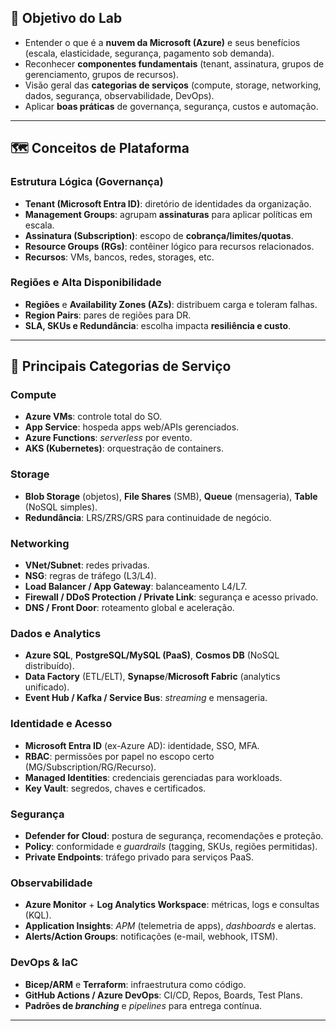 
## 🎯 Objetivo do Lab
- Entender o que é a **nuvem da Microsoft (Azure)** e seus benefícios (escala, elasticidade, segurança, pagamento sob demanda).
- Reconhecer **componentes fundamentais** (tenant, assinatura, grupos de gerenciamento, grupos de recursos).
- Visão geral das **categorias de serviços** (compute, storage, networking, dados, segurança, observabilidade, DevOps).
- Aplicar **boas práticas** de governança, segurança, custos e automação.

---

## 🗺️ Conceitos de Plataforma

### Estrutura Lógica (Governança)
- **Tenant (Microsoft Entra ID)**: diretório de identidades da organização.
- **Management Groups**: agrupam **assinaturas** para aplicar políticas em escala.
- **Assinatura (Subscription)**: escopo de **cobrança/limites/quotas**.
- **Resource Groups (RGs)**: contêiner lógico para recursos relacionados.
- **Recursos**: VMs, bancos, redes, storages, etc.

### Regiões e Alta Disponibilidade
- **Regiões** e **Availability Zones (AZs)**: distribuem carga e toleram falhas.
- **Region Pairs**: pares de regiões para DR.
- **SLA, SKUs e Redundância**: escolha impacta **resiliência e custo**.

---

## 🧩 Principais Categorias de Serviço

### Compute
- **Azure VMs**: controle total do SO.
- **App Service**: hospeda apps web/APIs gerenciados.
- **Azure Functions**: *serverless* por evento.
- **AKS (Kubernetes)**: orquestração de containers.

### Storage
- **Blob Storage** (objetos), **File Shares** (SMB), **Queue** (mensageria), **Table** (NoSQL simples).
- **Redundância**: LRS/ZRS/GRS para continuidade de negócio.

### Networking
- **VNet/Subnet**: redes privadas.
- **NSG**: regras de tráfego (L3/L4).
- **Load Balancer / App Gateway**: balanceamento L4/L7.
- **Firewall / DDoS Protection / Private Link**: segurança e acesso privado.
- **DNS / Front Door**: roteamento global e aceleração.

### Dados e Analytics
- **Azure SQL**, **PostgreSQL/MySQL (PaaS)**, **Cosmos DB** (NoSQL distribuído).
- **Data Factory** (ETL/ELT), **Synapse**/**Microsoft Fabric** (analytics unificado).
- **Event Hub / Kafka / Service Bus**: *streaming* e mensageria.

### Identidade e Acesso
- **Microsoft Entra ID** (ex-Azure AD): identidade, SSO, MFA.
- **RBAC**: permissões por papel no escopo certo (MG/Subscription/RG/Recurso).
- **Managed Identities**: credenciais gerenciadas para workloads.
- **Key Vault**: segredos, chaves e certificados.

### Segurança
- **Defender for Cloud**: postura de segurança, recomendações e proteção.
- **Policy**: conformidade e *guardrails* (tagging, SKUs, regiões permitidas).
- **Private Endpoints**: tráfego privado para serviços PaaS.

### Observabilidade
- **Azure Monitor** + **Log Analytics Workspace**: métricas, logs e consultas (KQL).
- **Application Insights**: *APM* (telemetria de apps), *dashboards* e alertas.
- **Alerts/Action Groups**: notificações (e-mail, webhook, ITSM).

### DevOps & IaC
- **Bicep/ARM** e **Terraform**: infraestrutura como código.
- **GitHub Actions / Azure DevOps**: CI/CD, Repos, Boards, Test Plans.
- **Padrões de *branching*** e *pipelines* para entrega contínua.

---



